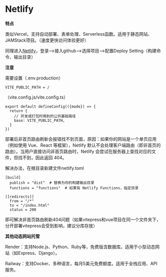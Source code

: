 # Netlify

**特点**

类似Vercel，支持自动部署、表单处理、Serverless函数。适用于静态网站、JAMStack项目。（速度更快访问体验更好）

同理进入[Netlify](https://app.netlify.com/)，登录-->接入github-->选择项目-->配置Deploy Setting（构建命令、输出目录）

**注意**

需要设置（.env.production）
```[.env.production]
VITE_PUBLIC_PATH = /
```

（vite.config.js/vite.config.ts）
```[vite.config.js]
export default defineConfig(({mode}) => {
  return {
    // 开发或打包时用到的公共基础路径
    base: VITE_PUBLIC_PATH,
  }
})
```

部署后非首页路由刷新会报错找不到页面，原因：如果你的网站是一个单页应用（例如使用 Vue、React 等框架），Netlify 默认不会处理客户端路由（即非首页的路由）。当用户直接访问非首页路由时，Netlify 会尝试在服务器上查找对应的文件，但找不到，因此返回 404。

解决办法，在根目录新建文件netlify.toml

```[netlify.toml]
[build]
  publish = "dist"  # 替换为你的构建输出目录
  functions = "functions"  # 如果有 Netlify Functions，指定目录

[[redirects]]
  from = "/*"
  to = "/index.html"
  status = 200
```

即可解决非首页路由刷新404问题（如果vitepress和vue项目在同一个文件夹下，分开部署vitepress会受到影响，建议分库存放）

**其他动态网站托管**

Render：支持Node.js、Python、Ruby等，免费版含数据库。适用于小型动态网站（如Express、Django）。

Railway：支持Docker、多种语言，每月5美元免费额度。适用于全栈应用、API服务。
